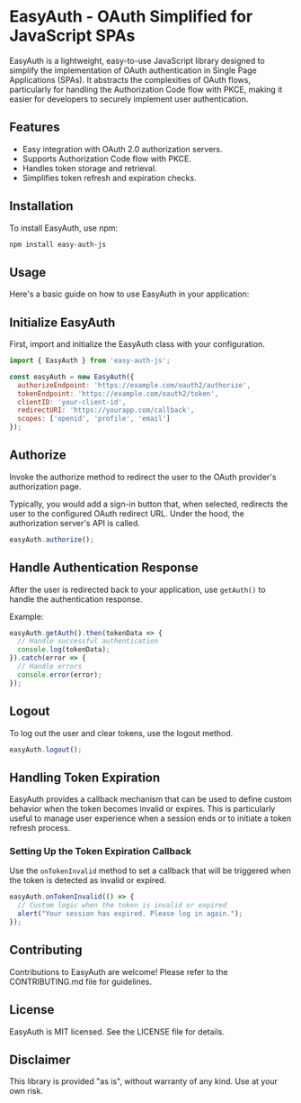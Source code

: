 # EasyAuth - OAuth Simplified for JavaScript SPAs

EasyAuth is a lightweight, easy-to-use JavaScript library designed to simplify the implementation of OAuth authentication in Single Page Applications (SPAs). It abstracts the complexities of OAuth flows, particularly for handling the Authorization Code flow with PKCE, making it easier for developers to securely implement user authentication.

## Features

- Easy integration with OAuth 2.0 authorization servers.
- Supports Authorization Code flow with PKCE.
- Handles token storage and retrieval.
- Simplifies token refresh and expiration checks.

## Installation

To install EasyAuth, use npm:

```bash
npm install easy-auth-js
```

## Usage

Here's a basic guide on how to use EasyAuth in your application:

## Initialize EasyAuth

First, import and initialize the EasyAuth class with your configuration.

```javascript
import { EasyAuth } from 'easy-auth-js';

const easyAuth = new EasyAuth({
  authorizeEndpoint: 'https://example.com/oauth2/authorize',
  tokenEndpoint: 'https://example.com/oauth2/token',
  clientID: 'your-client-id',
  redirectURI: 'https://yourapp.com/callback',
  scopes: ['openid', 'profile', 'email']
});
```

## Authorize

Invoke the authorize method to redirect the user to the OAuth provider's authorization page.

Typically, you would add a sign-in button that, when selected, redirects the user to the configured OAuth redirect URL. Under the hood, the authorization server's API is called.

```javascript
easyAuth.authorize();
```

## Handle Authentication Response

After the user is redirected back to your application, use `getAuth()` to handle the authentication response.

Example:

```javascript
easyAuth.getAuth().then(tokenData => {
  // Handle successful authentication
  console.log(tokenData);
}).catch(error => {
  // Handle errors
  console.error(error);
});
```

## Logout

To log out the user and clear tokens, use the logout method.

```javascript
easyAuth.logout();
```

## Handling Token Expiration

EasyAuth provides a callback mechanism that can be used to define custom behavior when the token becomes invalid or expires. This is particularly useful to manage user experience when a session ends or to initiate a token refresh process.

### Setting Up the Token Expiration Callback

Use the `onTokenInvalid` method to set a callback that will be triggered when the token is detected as invalid or expired.

```javascript
easyAuth.onTokenInvalid(() => {
  // Custom logic when the token is invalid or expired
  alert("Your session has expired. Please log in again.");
});
```

## Contributing

Contributions to EasyAuth are welcome! Please refer to the CONTRIBUTING.md file for guidelines.

## License

EasyAuth is MIT licensed. See the LICENSE file for details.

## Disclaimer

This library is provided "as is", without warranty of any kind. Use at your own risk.
